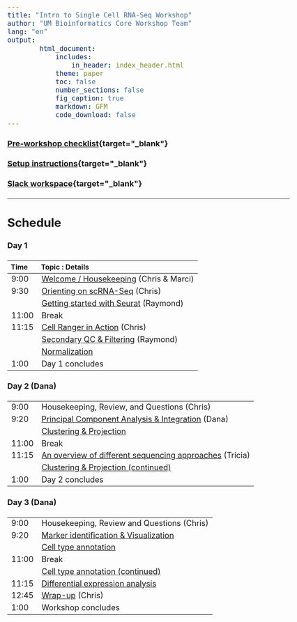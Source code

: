 ```yaml
---
title: "Intro to Single Cell RNA-Seq Workshop"
author: "UM Bioinformatics Core Workshop Team"
lang: "en"
output:
        html_document:
            includes:
                in_header: index_header.html
            theme: paper
            toc: false
            number_sections: false
            fig_caption: true
            markdown: GFM
            code_download: false
---
```


<style type="text/css">

body, td {
   font-size: 18px;
}
</style>

#### [Pre-workshop checklist](workshop_setup/preworkshop_checklist.html){target="_blank"}

#### [Setup instructions](workshop_setup/setup_instructions.html){target="_blank"}

#### [Slack workspace](https://umbioinfcoreworkshops.slack.com){target="_blank"}

---

## Schedule

#### Day 1
| Time | Topic : Details |
| :---  | :---- |
|  9:00 | [Welcome / Housekeeping](workshop_intro.html) (Chris & Marci) |
|  9:30 | [Orienting on scRNA-Seq](00A-OrientingOnScRNASeq.html) (Chris) |
|       | [Getting started with Seurat](01-GettingStarted.html) (Raymond) |
| 11:00 | Break |
| 11:15 | [Cell Ranger in Action](00B-CellRangerInAction.html) (Chris) |
|      | [Secondary QC & Filtering](02-QCandFiltering.html) (Raymond) |
|      | [Normalization](03-Normalization.html) |
| 1:00 | Day 1 concludes |

#### Day 2 (Dana)
| | |
| :---  | :---- |
| 9:00 | Housekeeping, Review, and Questions (Chris) |
| 9:20 | [Principal Component Analysis & Integration](04-PCAandIntegration.html) (Dana) |
|      | [Clustering & Projection](05-ProjectionAndClustering.html) |
| 11:00 | Break |
| 11:15 | [An overview of different sequencing approaches](IntroSingleCellApproaches.pdf) (Tricia) |
|      | [Clustering & Projection (continued)](05-ProjectionAndClustering.html) | 
| 1:00 | Day 2 concludes |

#### Day 3 (Dana)
| | |
| :---  | :---- |
| 9:00 | Housekeeping, Review and Questions (Chris) |
| 9:20 | [Marker identification & Visualization](06-MarkerVisualization.html)
|       | [Cell type annotation](07-CellTypeAnnos.html) |
| 11:00 | Break |
|       | [Cell type annotation (continued)](07-CellTypeAnnos.html) |
| 11:15 | [Differential expression analysis](08-DifferentialExpression.html) |
| 12:45 | [Wrap-up](workshop_wrap_up.html) (Chris) |
| 1:00 | Workshop concludes |
